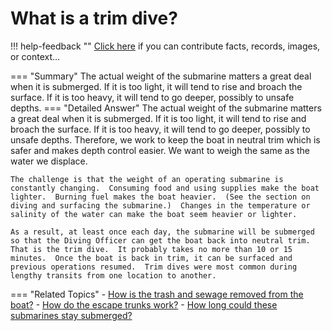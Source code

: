 # What is a trim dive?

!!! help-feedback ""
    <a href="/feedback/" data-feedback-link>Click here</a>
    if you can contribute facts, records, images, or context…

<a id="summary"></a>
=== "Summary"
    The actual weight of the submarine matters a great deal when it is submerged. If it is too light, it will tend to rise and broach the surface. If it is too heavy, it will tend to go deeper, possibly to unsafe depths.
=== "Detailed Answer"
    The actual weight of the submarine matters a great deal when it is submerged.  If it is too light, it will tend to rise and broach the surface.  If it is too heavy, it will tend to go deeper, possibly to unsafe depths.  Therefore, we work to keep the boat in neutral trim which is safer and makes depth control easier.  We want to weigh the same as the water we displace.

    The challenge is that the weight of an operating submarine is constantly changing.  Consuming food and using supplies make the boat lighter.  Burning fuel makes the boat heavier.  (See the section on diving and surfacing the submarine.)  Changes in the temperature or salinity of the water can make the boat seem heavier or lighter.

    As a result, at least once each day, the submarine will be submerged so that the Diving Officer can get the boat back into neutral trim.  That is the trim dive.  It probably takes no more than 10 or 15 minutes.  Once the boat is back in trim, it can be surfaced and previous operations resumed.  Trim dives were most common during lengthy transits from one location to another.
=== "Related Topics"
    - [How is the trash and sewage removed from the boat?](./how-is-the-trash-and-sewage-removed-from-the-boat.md#summary)
    - [How do the escape trunks work?](./how-do-the-escape-trunks-work.md#summary)
    - [How long could these submarines stay submerged?](./how-long-could-these-submarines-stay-submerged.md#summary)